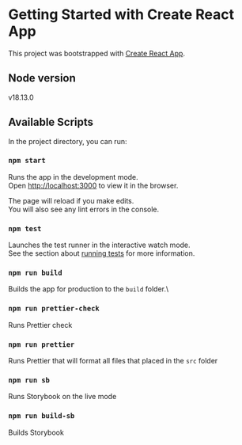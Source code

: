 # Getting Started with Create React App

This project was bootstrapped with [Create React App](https://github.com/facebook/create-react-app).

## Node version

v18.13.0

## Available Scripts

In the project directory, you can run:

### `npm start`

Runs the app in the development mode.\
Open [http://localhost:3000](http://localhost:3000) to view it in the browser.

The page will reload if you make edits.\
You will also see any lint errors in the console.

### `npm test`

Launches the test runner in the interactive watch mode.\
See the section about [running tests](https://facebook.github.io/create-react-app/docs/running-tests) for more information.

### `npm run build`

Builds the app for production to the `build` folder.\

### `npm run prettier-check`

Runs Prettier check

### `npm run prettier`

Runs Prettier that will format all files that placed in the `src` folder

### `npm run sb`

Runs Storybook on the live mode

### `npm run build-sb`

Builds Storybook
